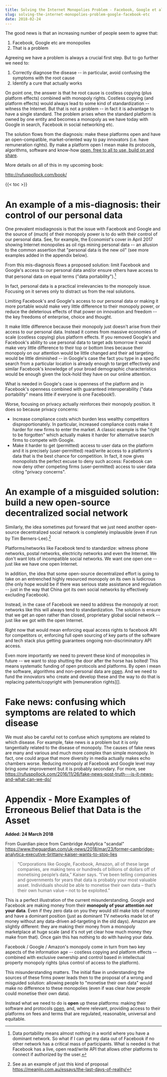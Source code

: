 ```yaml
---
title: Solving the Internet Monopolies Problem - Facebook, Google et al
slug: solving-the-internet-monopolies-problem-google-facebook-etc
date: 2018-02-24
---
```


The good news is that an increasing number of people seem to agree that:

1. Facebook, Google etc are monopolies
2. That is a problem

Agreeing we have a problem is always a crucial first step. But to go further we need to:

1. Correctly diagnose the disease -- in particular, avoid confusing the symptoms with the root cause
2. Identify a cure that actually works

On point one, the answer is that he root cause is costless copying (plus platform effects) combined with monopoly rights. Costless copying (and platform effects) would always lead to some kind of standardization -- witness the Internet. But that is not a problem -- in fact it is advantage to have a single standard. The problem arises when the standard platform is owned by one entity and becomes a monopoly as we have today with Google in search, Facebook in social networking etc.

The solution flows from the diagnosis: make these platforms open and have an open-compatible, market-oriented way to pay innovators (i.e. have remuneration rights). By make a platform open I mean make its protocols, algorithms, software and know-how [open, free to all to use, build on and share][open].

[open]: https://opendefinition.org/

More details on all of this in my upcoming book:

http://rufuspollock.com/book/

{{< toc >}}

# An example of a mis-diagnosis: their control of our personal data

One prevalent misdiagnosis is that the issue with Facebook and Google and the source of (much) of their monopoly power is to do with their control of our personal data. See, for example, the Economist's cover in April 2017 showing Internet monopolies as oil rigs mining personal data -- an allusion to the common assertion that "personal data is the new oil" (see more examples added in the appendix below).

From this mis-diagnosis flows a proposed solution: limit Facebook and Google's access to our personal data and/or ensure others have access to that personal data on equal terms ("data portability").[^data-portability]

[^data-portability]: Data portability means almost nothing in a world where you have a dominant network. So what if I can get my data out of Facebook if no other network has a critical mass of participants. What is needed is that Facebook has a live, open read/write API that allows other platforms to connect if authorized by the user.

In fact, personal data is a practical irrelevancies to the monopoly issue. Focusing on it serves only to distract us from the real solutions.

Limiting Facebook's and Google's access to our personal data or making it more portable would make very little difference to their monopoly power, or reduce the deleterious effects of that power on innovation and freedom -- the key freedoms of enterprise, choice and thought.

It make little difference because their monopoly just doesn't arise from their access to our personal data. Instead it comes from massive economies of scale (costless copying) plus platform effects. If you removed Google's and Facebook's ability to use personal data to target ads tomorrow it would make very little difference to their top or bottom lines because their monopoly on our attention would be little changed and their ad targeting would be little diminished -- in Google's case the fact you type in a specific search from a particular location is already enough to target effectively and similar Facebook's knowledge of your broad demographic characteristics would be enough given the lock-hold they have on our online attention.

What is needed in Google's case is openness of the platform and in Facebook's openness combined with guaranteed interoperability ("data portability" means little if everyone is one Facebook!).

Worse, focusing on privacy actually reinforces their monopoly position. It does so because privacy concerns:

- Increase compliance costs which burden less wealthy competitors disproportionately. In particular, increased compliance costs make it harder for new firms to enter the market. A classic example is the "right to be forgotten" which actually makes it harder for alternative search firms to compete with Google.
- Make it harder to get (permitted) access to user data on the platform and it is precisely (user-permitted) read/write access to a platform's data that is the best chance for competition. In fact, it now gives monopolists the perfect excuse to deny such access: Facebook can now deny other competing firms (user-permitted) access to user data citing "privacy concerns".

# An example of a misguided solution: build a new open-source decentralized social network

Similarly, the idea sometimes put forward that we just need another open-source decentralized social network is completely implausible (even if run by Tim Berners-Lee).[^2]

Platforms/networks like Facebook tend to standardize: witness phone networks, postal networks, electricity networks and even the Internet. We don't want lots of incompatible social networks. We want one open one -- just like we have one open Internet.

In addition, the idea that some open-source decentralized effort is going to take on an entrenched highly resourced monopoly on its own is ludicrous (the only hope would be if there was serious state assistance and regulation -- just in the way that China got its own social networks by effectively excluding Facebook).

Instead, in the case of Facebook we need to address the monopoly at root: networks like this will always tend to standardization. The solution is ensure that we get an open rather than closed, proprietary global social network -- just like we got with the open Internet.

Right now that would mean enforcing equal access rights to facebook API for competitors or, enforcing full open sourcing of key parts of the software and tech stack plus getting guarantees ongoing non-discriminatory API access.

Even more importantly we need to prevent these kind of monopolies in future -- we want to stop shutting the door after the horse has bolted! This means systematic funding of open protocols and platforms. By open i mean the software, algorithms and non-personal data are [open][]. And we need to fund the innovators who create and develop these and the way to do that is replacing patents/copyright with [remuneration rights][].

[remuneration-rights]: /book/#remuneration-rights

# Fake news: confusing which symptoms are related to which disease

We must also be careful not to confuse which symptoms are related to which disease. For example, fake news *is* a problem but it is only tangentially related to the disease of monopoly. The causes of fake news are many and various and much more complex than simple monopoly. In fact, one could argue that more diversity in media actually makes echo chambers worse. Reducing monopoly at Facebook and Google level may bring *some* improvement but it is probably secondary. For more, see https://rufuspollock.com/2016/11/26/fake-news-post-truth---is-it-news-and-what-can-we-do/

[^2]: See as an example of just this kind of proposal https://meanjin.com.au/essays/the-last-days-of-reality/

# Appendix - More Examples of Erroneous Belief that Data is the Asset

**Added: 24 March 2018**

From Guardian piece from Cambridge Analytica "scandal" https://www.theguardian.com/uk-news/2018/mar/23/former-cambridge-analytica-executive-brittany-kaiser-wants-to-stop-lies

> “Corporations like Google, Facebook, Amazon, all of these large companies, are making tens or hundreds of billions of dollars off of monetising people’s data,” Kaiser says. “I’ve been telling companies and governments for years that data is probably your most valuable asset. Individuals should be able to monetise their own data – that’s their own human value – not to be exploited.”

This is a perfect illustration of the current misunderstanding. Google and Facebook are making money from their **monopoly of your attention *not* your data**. Even if they zero data on you they would stil make lots of money and have a dominant position (just as dominant TV networks made lot of money without any data-driven ad-targeting in the old days). Amazon are slightly different: they are making their money from a monopoly marketplace at huge scale (and it's not yet clear how much money they make from that). Once gain this has nothing to do with having your data.

Facebook / Google / Amazon's monopoly come in turn from two key aspects of the information age -- costless copying and platform effects -- combined with exclusive ownership and control based in intellectual property monopoly rights (plus control of access to the platform).

This misunderstanding matters. The initial flaw in understanding the sources of these firms power leads then to the proposal of a wrong and misguided solution: allowing people to "monetise their own data" would make no difference to these monopolies (even if was clear *how* people could monetise their own data).

Instead what we need to do is **open** up these platforms: making their software and protocols [open][open], and, where relevant, providing access to their platforms on fees and terms that are regulated, reasonable, universal and equitable.

